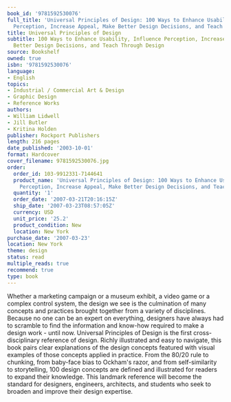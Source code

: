 ```yaml
---
book_id: '9781592530076'
full_title: 'Universal Principles of Design: 100 Ways to Enhance Usability, Influence
  Perception, Increase Appeal, Make Better Design Decisions, and Teach Through Design'
title: Universal Principles of Design
subtitle: 100 Ways to Enhance Usability, Influence Perception, Increase Appeal, Make
  Better Design Decisions, and Teach Through Design
source: Bookshelf
owned: true
isbn: '9781592530076'
language:
- English
topics:
- Industrial / Commercial Art & Design
- Graphic Design
- Reference Works
authors:
- William Lidwell
- Jill Butler
- Kritina Holden
publisher: Rockport Publishers
length: 216 pages
date_published: '2003-10-01'
format: Hardcover
cover_filename: 9781592530076.jpg
order:
  order_id: 103-9912331-7144641
  product_name: 'Universal Principles of Design: 100 Ways to Enhance Usability, Influence
    Perception, Increase Appeal, Make Better Design Decisions, and Teach Through'
  quantity: '1'
  order_date: '2007-03-21T20:16:15Z'
  ship_date: '2007-03-23T08:57:05Z'
  currency: USD
  unit_price: '25.2'
  product_condition: New
  location: New York
purchase_date: '2007-03-23'
location: New York
theme: design
status: read
multiple_reads: true
recommend: true
type: book
---
```

Whether a marketing campaign or a museum exhibit, a video game or a complex control system, the design we see is the culmination of many concepts and practices brought together from a variety of disciplines. Because no one can be an expert on everything, designers have always had to scramble to find the information and know-how required to make a design work - until now.
Universal Principles of Design is the first cross-disciplinary reference of design. Richly illustrated and easy to navigate, this book pairs clear explanations of the design concepts featured with visual examples of those concepts applied in practice. From the 80/20 rule to chunking, from baby-face bias to Ockham's razor, and from self-similarity to storytelling, 100 design concepts are defined and illustrated for readers to expand their knowledge.
This landmark reference will become the standard for designers, engineers, architects, and students who seek to broaden and improve their design expertise.
